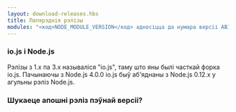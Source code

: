 ```yaml
---
layout: download-releases.hbs
title: Папярэднія рэлізы
modules: "<код>NODE_MODULE_VERSION</код> адносіцца да нумара версіі ABI (двайковы інтэрфейс праграмы) Node.js, які выкарыстоўваецца для вызначэння таго, якія версіі двайковых файлаў C++ дапаўненняў, скампіляваных Node.js, можна загружаць без паўторнай кампіляцыі. Раней, у больш ранніх версіях, яно захоўвалася як шаснаццатковае значэнне, але цяпер прадстаўлена ў выглядзе цэлага ліку."
---
```


### io.js і Node.js
Рэлізы з 1.x па 3.x называліся "io.js", таму што яны былі часткай форка io.js. Пачынаючы з Node.js 4.0.0 io.js быў аб'яднаны з Node.js 0.12.x у агульны рэліз Node.js.

### Шукаеце апошні рэліз пэўнай версіі?
